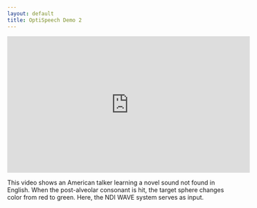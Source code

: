 ```yaml
---
layout: default
title: OptiSpeech Demo 2
---
```

<iframe width="560" height="315" src="https://www.youtube.com/embed/Oz42mKvlzqI" frameborder="0" allow="accelerometer; autoplay; clipboard-write; encrypted-media; gyroscope; picture-in-picture" allowfullscreen style="display: block; margin: auto;"></iframe>

This video shows an American talker learning a novel sound not found in English. When the post-alveolar consonant is hit, the target sphere changes color from red to green. Here, the NDI WAVE system serves as input.
